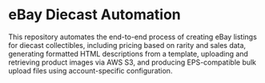 # eBay Diecast Automation

This repository automates the end-to-end process of creating eBay listings for diecast collectibles, including pricing based on rarity and sales data, generating formatted HTML descriptions from a template, uploading and retrieving product images via AWS S3, and producing EPS-compatible bulk upload files using account-specific configuration.
